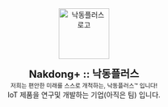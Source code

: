 <br />
<br />

<div align="center">

<a href="http://makerzip.com/"><img src="https://avatars.githubusercontent.com/u/100911422?s=200&v=4" alt="낙동플러스 로고" width="100" /></a><!-- 노동(읍읍) -->


<b><big><big>Nakdong+ :: 낙동플러스</big></big></b><br />
<small>저희는 편안한 미래를 스스로 개척하는, 낙동플러스™ 입니다!</small>  
IoT 제품을 연구및 개발하는 기업(아직은 팀) 입니다.
</div>

<br />
<br />
